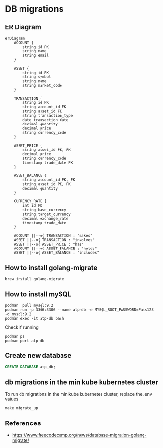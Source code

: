 # DB migrations

## ER Diagram
```mermaid
erDiagram
    ACCOUNT {
        string id PK
        string name
        string email
    }

    ASSET {
        string id PK
        string symbol
        string name
        string market_code
    }

    TRANSACTION {
        string id PK
        string account_id FK
        string asset_id FK
        string transaction_type
        date transaction_date
        decimal quantity
        decimal price
        string currency_code
    }

    ASSET_PRICE {
        string asset_id PK, FK
        decimal price
        string currency_code
        timestamp trade_date PK
    }

    ASSET_BALANCE {
        string account_id PK, FK
        string asset_id PK, FK
        decimal quantity
    }

    CURRENCY_RATE {
        int id PK
        string base_currency
        string target_currency
        decimal exchange_rate
        timestamp trade_date
    }

    ACCOUNT ||--o{ TRANSACTION : "makes"
    ASSET ||--o{ TRANSACTION : "involves"
    ASSET ||--o{ ASSET_PRICE : "has"
    ACCOUNT ||--o{ ASSET_BALANCE : "holds"
    ASSET ||--o{ ASSET_BALANCE : "includes"

```

## How to install golang-migrate
```shell
brew install golang-migrate
```

## How to install mySQL
```shell
podman  pull mysql:9.2
podman run -p 3306:3306 --name atp-db -e MYSQL_ROOT_PASSWORD=Pass123  -d mysql:9.2
podman exec -it atp-db bash
```

Check if running
```shell
podman ps 
podman port atp-db
```

## Create new database
```sql
CREATE DATABASE atp_db;
```

## db migrations in the minikube kubernetes cluster
To run db migrations in the minikube kubernetes cluster, replace the .env values
```shell
make migrate_up
```


## References
- https://www.freecodecamp.org/news/database-migration-golang-migrate/